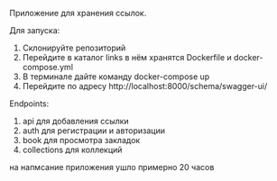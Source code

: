 Приложение для хранения ссылок.

Для запуска:
1. Склонируйте репозиторий
2. Перейдите в каталог links в нём хранятся Dockerfile и docker-compose.yml
3. В терминале дайте команду docker-compose up
4. Перейдите по адресу http://localhost:8000/schema/swagger-ui/

Endpoints:
1. api для добавления ссылки
2. auth для регистрации и авторизации
3. book для просмотра закладок
4. collections для коллекций



на напмсание приложения ушло примерно 20 часов